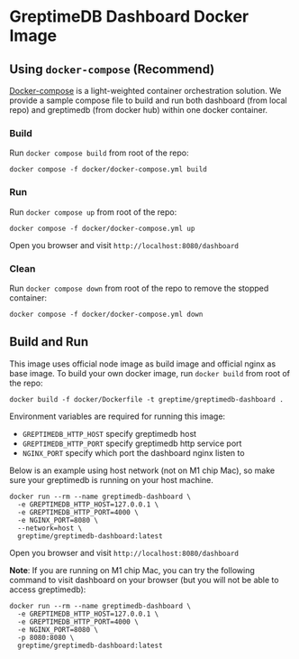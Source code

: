 # GreptimeDB Dashboard Docker Image

## Using `docker-compose` (Recommend)

[Docker-compose](https://docs.docker.com/compose/) is a light-weighted container
orchestration solution. We provide a sample compose file to build and run both dashboard (from local repo) and greptimedb (from docker hub) within one docker container.

### Build

Run `docker compose build` from root of the repo:

```
docker compose -f docker/docker-compose.yml build
```

### Run

Run `docker compose up` from root of the repo:

```
docker compose -f docker/docker-compose.yml up
```

Open you browser and visit `http://localhost:8080/dashboard`

### Clean

Run `docker compose down` from root of the repo to remove the stopped container:

```
docker compose -f docker/docker-compose.yml down
```

## Build and Run

This image uses official node image as build image and official nginx as base
image. To build your own docker image, run `docker build` from root of the repo:

```
docker build -f docker/Dockerfile -t greptime/greptimedb-dashboard .
```

Environment variables are required for running this image:

- `GREPTIMEDB_HTTP_HOST` specify greptimedb host
- `GREPTIMEDB_HTTP_PORT` specify greptimedb http service port
- `NGINX_PORT` specify which port the dashboard nginx listen to

Below is an example using host network (not on M1 chip Mac), so make sure your greptimedb is running on your host machine.

```
docker run --rm --name greptimedb-dashboard \
  -e GREPTIMEDB_HTTP_HOST=127.0.0.1 \
  -e GREPTIMEDB_HTTP_PORT=4000 \
  -e NGINX_PORT=8080 \
  --network=host \
  greptime/greptimedb-dashboard:latest
```

Open you browser and visit `http://localhost:8080/dashboard`

**Note**: If you are running on M1 chip Mac, you can try the following command to visit dashboard on your browser (but you will not be able to access greptimedb):

```
docker run --rm --name greptimedb-dashboard \
  -e GREPTIMEDB_HTTP_HOST=127.0.0.1 \
  -e GREPTIMEDB_HTTP_PORT=4000 \
  -e NGINX_PORT=8080 \
  -p 8080:8080 \
  greptime/greptimedb-dashboard:latest
```
